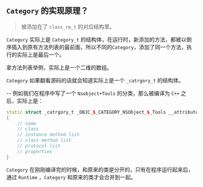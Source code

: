 ## `Category` 的实现原理？

> 被添加在了 `class_rw_t` 的对应结构里。

`Category` 实际上是 `Category_t` 的结构体，在运行时，新添加的方法，都被以倒序插入到原有方法列表的最前面，所以不同的`Category`，添加了同一个方法，执行的实际上是最后一个。

拿方法列表举例，实际上是一个二维的数组。


`Category` 如果翻看源码的话就会知道实际上是一个 `_catrgory_t` 的结构体。

--
例如我们在程序中写了一个 `Nsobject+Tools` 的分类，那么被编译为 `C++` 之后，实际上是：


```c++
static struct _catrgory_t _OBJC_$_CATEGORY_NSObject_$_Tools __attribute__ ((used,section),("__DATA,__objc__const"))
{
    // name
    // class
    // instance method list
    // class method list
    // protocol list
    // properties
}
```


`Category` 在刚刚编译完的时候，和原来的类是分开的，只有在程序运行起来后，通过 `Runtime` ，`Category` 和原来的类才会合并到一起。
